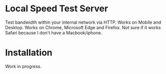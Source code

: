 # Local Speed Test Server
Test bandwidth within your internal network via HTTP. Works on Mobile and Desktop. 
Works on Chrome, Microsoft Edge and Firefox. Not sure if it works Safari because I don't have a Macbook/iphone.

# Installation
Work in progress.

